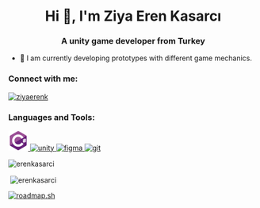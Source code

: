<h1 align="center">Hi 👋, I'm Ziya Eren Kasarcı</h1>
<h3 align="center">A unity game developer from Turkey</h3>   

- 🔭 I am currently developing prototypes with different game mechanics. 

<h3 align="left">Connect with me:</h3>
<p align="left">
<a href="https://linkedin.com/in/ziyaerenk" target="blank"><img align="center" src="https://raw.githubusercontent.com/rahuldkjain/github-profile-readme-generator/master/src/images/icons/Social/linked-in-alt.svg" alt="ziyaerenk" height="30" width="40" /></a>
</p>

<h3 align="left">Languages and Tools:</h3>
<p align="left"> <a href="https://www.w3schools.com/cs/" target="_blank" rel="noreferrer"> <img src="https://raw.githubusercontent.com/devicons/devicon/master/icons/csharp/csharp-original.svg" alt="csharp" width="40" height="40"/> </a> </a> <a href="https://unity.com/" target="_blank" rel="noreferrer"> <img src="https://www.vectorlogo.zone/logos/unity3d/unity3d-icon.svg" alt="unity" width="40" height="40"/> <a href="https://www.figma.com/" target="_blank" rel="noreferrer"> <img src="https://www.vectorlogo.zone/logos/figma/figma-icon.svg" alt="figma" width="40" height="40"/> </a> <a href="https://git-scm.com/" target="_blank" rel="noreferrer"> <img src="https://www.vectorlogo.zone/logos/git-scm/git-scm-icon.svg" alt="git" width="40" height="40"/>  </a> </p>

<p><img align="center" src="https://github-readme-stats.vercel.app/api/top-langs?username=erenkasarci&show_icons=true&locale=en&layout=compact" alt="erenkasarci" /></p>

<p>&nbsp;<img align="center" src="https://github-readme-stats.vercel.app/api?username=erenkasarci&show_icons=true&locale=en" alt="erenkasarci" /></p>

[![roadmap.sh](https://api.roadmap.sh/v1-badge/wide/6601704f6deb533d6e2eb49d?variant=light)](https://roadmap.sh)

